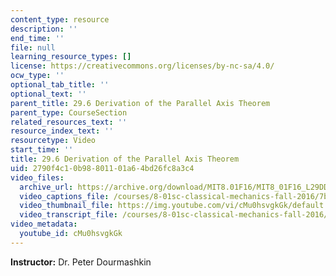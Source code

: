 ```yaml
---
content_type: resource
description: ''
end_time: ''
file: null
learning_resource_types: []
license: https://creativecommons.org/licenses/by-nc-sa/4.0/
ocw_type: ''
optional_tab_title: ''
optional_text: ''
parent_title: 29.6 Derivation of the Parallel Axis Theorem
parent_type: CourseSection
related_resources_text: ''
resource_index_text: ''
resourcetype: Video
start_time: ''
title: 29.6 Derivation of the Parallel Axis Theorem
uid: 2790f4c1-0b98-8011-01a6-4bd26fc8a3c4
video_files:
  archive_url: https://archive.org/download/MIT8.01F16/MIT8_01F16_L29DD02_360p.mp4
  video_captions_file: /courses/8-01sc-classical-mechanics-fall-2016/7b672da818315d59921916f768666339_cMu0hsvgkGk.vtt
  video_thumbnail_file: https://img.youtube.com/vi/cMu0hsvgkGk/default.jpg
  video_transcript_file: /courses/8-01sc-classical-mechanics-fall-2016/d954cbef4da3c37938ea4ef2f1814b9f_cMu0hsvgkGk.pdf
video_metadata:
  youtube_id: cMu0hsvgkGk
---
```


**Instructor:** Dr. Peter Dourmashkin

